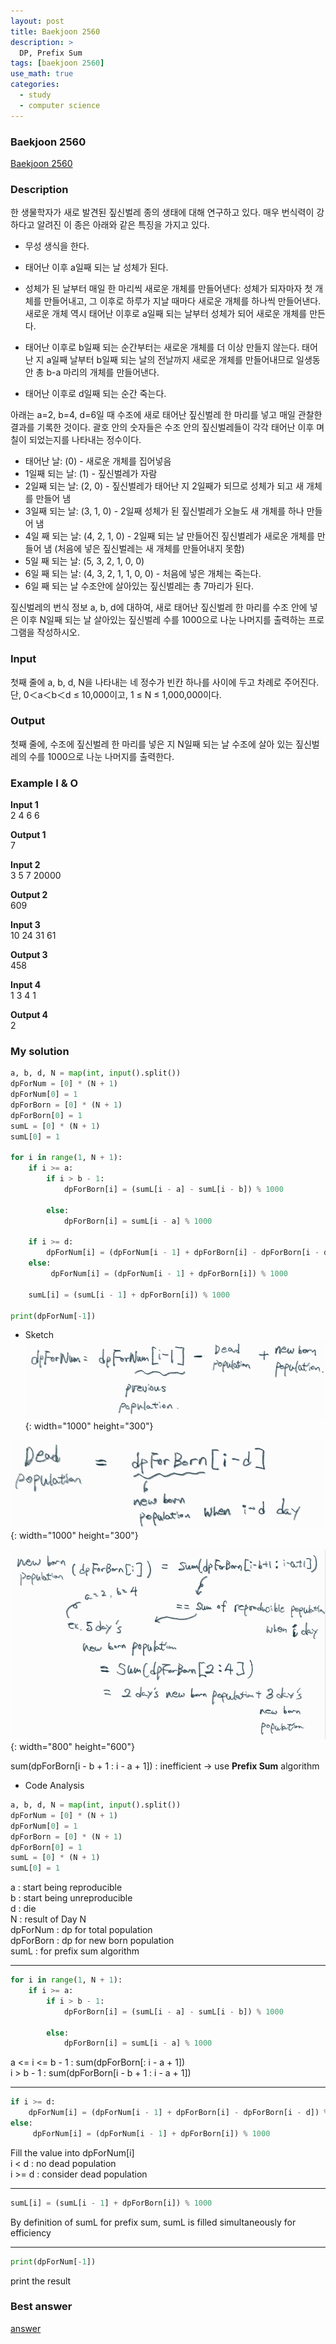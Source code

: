 ```yaml
---
layout: post
title: Baekjoon 2560
description: >
  DP, Prefix Sum
tags: [baekjoon 2560]
use_math: true
categories:
  - study
  - computer science
---
```

### Baekjoon 2560
[Baekjoon 2560](https://www.acmicpc.net/problem/2560)

### Description
한 생물학자가 새로 발견된 짚신벌레 종의 생태에 대해 연구하고 있다. 매우 번식력이 강하다고 알려진 이 종은 아래와 같은 특징을 가지고 있다.

* 무성 생식을 한다.<br>

* 태어난 이후 a일째 되는 날 성체가 된다.<br>
* 성체가 된 날부터 매일 한 마리씩 새로운 개체를 만들어낸다: 성체가 되자마자 첫 개체를 만들어내고, 그 이후로 하루가 지날 때마다 새로운 개체를 하나씩 만들어낸다. 새로운 개체 역시 태어난 이후로 a일째 되는 날부터 성체가 되어 새로운 개체를 만든다.<br>
* 태어난 이후로 b일째 되는 순간부터는 새로운 개체를 더 이상 만들지 않는다. 태어난 지 a일째 날부터 b일째 되는 날의 전날까지 새로운 개체를 만들어내므로 일생동안 총 b-a 마리의 개체를 만들어낸다.<br>
* 태어난 이후로 d일째 되는 순간 죽는다.<br>

아래는 a=2, b=4, d=6일 때 수조에 새로 태어난 짚신벌레 한 마리를 넣고 매일 관찰한 결과를 기록한 것이다. 괄호 안의 숫자들은 수조 안의 짚신벌레들이 각각 태어난 이후 며칠이 되었는지를 나타내는 정수이다.

* 태어난 날: (0) - 새로운 개체를 집어넣음
* 1일째 되는 날: (1) - 짚신벌레가 자람
* 2일째 되는 날: (2, 0) - 짚신벌레가 태어난 지 2일째가 되므로 성체가 되고 새 개체를 만들어 냄
* 3일째 되는 날: (3, 1, 0) - 2일째 성체가 된 짚신벌레가 오늘도 새 개체를 하나 만들어 냄
* 4일 째 되는 날: (4, 2, 1, 0) - 2일째 되는 날 만들어진 짚신벌레가 새로운 개체를 만들어 냄 (처음에 넣은 짚신벌레는 새 개체를 만들어내지 못함)
* 5일 째 되는 날: (5, 3, 2, 1, 0, 0)
* 6일 째 되는 날: (4, 3, 2, 1, 1, 0, 0) - 처음에 넣은 개체는 죽는다.
* 6일 째 되는 날 수조안에 살아있는 짚신벌레는 총 7마리가 된다.

짚신벌레의 번식 정보 a, b, d에 대하여, 새로 태어난 짚신벌레 한 마리를 수조 안에 넣은 이후 N일째 되는 날 살아있는 짚신벌레 수를 1000으로 나눈 나머지를 출력하는 프로그램을 작성하시오.

### Input
첫째 줄에 a, b, d, N을 나타내는 네 정수가 빈칸 하나를 사이에 두고 차례로 주어진다. 단, 0＜a＜b＜d ≤ 10,000이고, 1 ≤ N ≤ 1,000,000이다.

### Output
첫째 줄에, 수조에 짚신벌레 한 마리를 넣은 지 N일째 되는 날 수조에 살아 있는 짚신벌레의 수를 1000으로 나눈 나머지를 출력한다.

### Example I & O
**Input 1** <br>
2 4 6 6 <br>

**Output 1**<br>
7<br>

**Input 2** <br>
3 5 7 20000 <br>

**Output 2**<br>
609<br>

**Input 3** <br>
10 24 31 61<br>

**Output 3**<br>
458<br>

**Input 4** <br>
1 3 4 1<br>

**Output 4**<br>
2<br>

### My solution
~~~python
a, b, d, N = map(int, input().split())
dpForNum = [0] * (N + 1)
dpForNum[0] = 1
dpForBorn = [0] * (N + 1)
dpForBorn[0] = 1
sumL = [0] * (N + 1)
sumL[0] = 1

for i in range(1, N + 1):
    if i >= a:
        if i > b - 1:
            dpForBorn[i] = (sumL[i - a] - sumL[i - b]) % 1000

        else:
            dpForBorn[i] = sumL[i - a] % 1000

    if i >= d:
        dpForNum[i] = (dpForNum[i - 1] + dpForBorn[i] - dpForBorn[i - d]) % 1000
    else:
         dpForNum[i] = (dpForNum[i - 1] + dpForBorn[i]) % 1000

    sumL[i] = (sumL[i - 1] + dpForBorn[i]) % 1000

print(dpForNum[-1])
~~~

* Sketch<br>
![그림1](https://github.com/hyun-jin891/hyun-jin891.github.io/blob/master/assets/img/108.PNG?raw=true){: width="1000" height="300"}<br>

![그림2](https://github.com/hyun-jin891/hyun-jin891.github.io/blob/master/assets/img/109.PNG?raw=true){: width="1000" height="300"}<br>

![그림3](https://github.com/hyun-jin891/hyun-jin891.github.io/blob/master/assets/img/110.PNG?raw=true){: width="800" height="600"}<br>

sum(dpForBorn[i - b + 1 : i - a + 1]) : inefficient → use **Prefix Sum** algorithm<br>

* Code Analysis<br>

~~~python
a, b, d, N = map(int, input().split())
dpForNum = [0] * (N + 1)
dpForNum[0] = 1
dpForBorn = [0] * (N + 1)
dpForBorn[0] = 1
sumL = [0] * (N + 1)
sumL[0] = 1
~~~
a : start being reproducible<br>
b : start being unreproducible<br>
d : die<br>
N : result of Day N<br>
dpForNum : dp for total population<br>
dpForBorn : dp for new born population<br>
sumL : for prefix sum algorithm<br>

------
~~~python
for i in range(1, N + 1):
    if i >= a:
        if i > b - 1:
            dpForBorn[i] = (sumL[i - a] - sumL[i - b]) % 1000

        else:
            dpForBorn[i] = sumL[i - a] % 1000
~~~
a <= i <= b - 1 : sum(dpForBorn[: i - a + 1])<br>
i > b - 1 : sum(dpForBorn[i - b + 1 : i - a + 1])<br>

------
~~~python
if i >= d:
    dpForNum[i] = (dpForNum[i - 1] + dpForBorn[i] - dpForBorn[i - d]) % 1000
else:
     dpForNum[i] = (dpForNum[i - 1] + dpForBorn[i]) % 1000
~~~
Fill the value into dpForNum[i]<br>
i < d : no dead population<br>
i >= d : consider dead population<br>

------
~~~python
sumL[i] = (sumL[i - 1] + dpForBorn[i]) % 1000
~~~
By definition of sumL for prefix sum, sumL is filled simultaneously for efficiency<br>

------
~~~python
print(dpForNum[-1])
~~~
print the result<br>

### Best answer
[answer](https://rccode.tistory.com/m/entry/Python-%EB%B0%B1%EC%A4%80-2560%EB%B2%88-%EC%A7%9A%EC%8B%A0%EB%B2%8C%EB%A0%88)<br>
